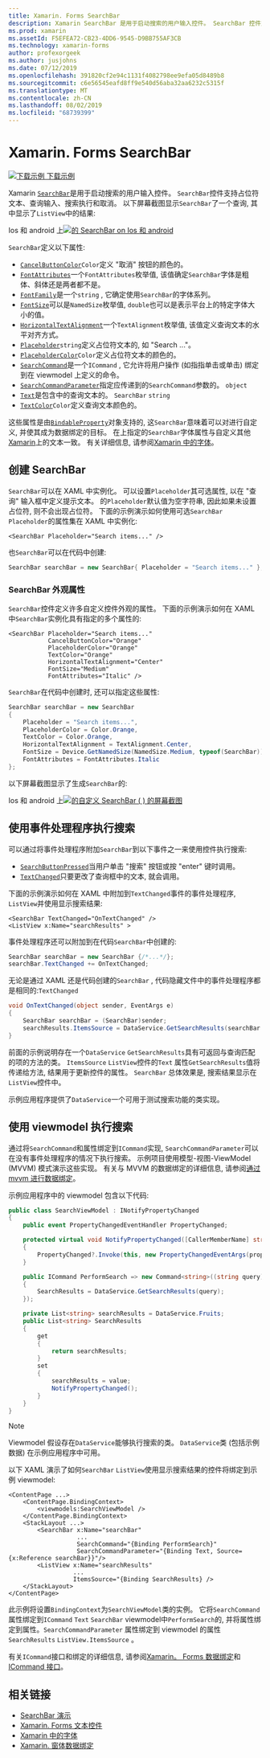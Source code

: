 ```yaml
---
title: Xamarin. Forms SearchBar
description: Xamarin SearchBar 是用于启动搜索的用户输入控件。 SearchBar 控件支持占位符文本、查询输入、执行和取消。 本文介绍如何使用 XAML 和代码中的 SearchBar。
ms.prod: xamarin
ms.assetId: F5EFEA72-CB23-4DD6-9545-D9BB755AF3CB
ms.technology: xamarin-forms
author: profexorgeek
ms.author: jusjohns
ms.date: 07/12/2019
ms.openlocfilehash: 391820cf2e94c1131f4082798ee9efa05d8489b8
ms.sourcegitcommit: c6e56545eafd8ff9e540d56aba32aa6232c5315f
ms.translationtype: MT
ms.contentlocale: zh-CN
ms.lasthandoff: 08/02/2019
ms.locfileid: "68739399"
---
```

# <a name="xamarinforms-searchbar"></a>Xamarin. Forms SearchBar

[![下载示例](~/media/shared/download.png) 下载示例](https://docs.microsoft.com/samples/xamarin/xamarin-forms-samples/userinterface-searchbardemos/)

Xamarin [`SearchBar`](xref:Xamarin.Forms.SearchBar)是用于启动搜索的用户输入控件。 `SearchBar`控件支持占位符文本、查询输入、搜索执行和取消。 以下屏幕截图显示`SearchBar`了一个查询, 其中显示了`ListView`中的结果:

Ios 和 android 上[![的 SearchBar on Ios 和 android](searchbar-images/device-searchbars-cropped.png "SearchBar") ](searchbar-images/device-searchbars.png#lightbox "IOS 和 Android 上的 SearchBar")

`SearchBar`定义以下属性:

* [`CancelButtonColor`](xref:Xamarin.Forms.SearchBar.CancelButtonColor)`Color`定义 "取消" 按钮的颜色的。
* [`FontAttributes`](xref:Xamarin.Forms.SearchBar.FontAttributes)一个`FontAttributes`枚举值, 该值确定`SearchBar`字体是粗体、斜体还是两者都不是。
* [`FontFamily`](xref:Xamarin.Forms.SearchBar.FontFamily)是一个`string` , 它确定使用`SearchBar`的字体系列。
* [`FontSize`](xref:Xamarin.Forms.SearchBar.FontSize)可以是`NamedSize`枚举值, `double`也可以是表示平台上的特定字体大小的值。
* [`HorizontalTextAlignment`](xref:Xamarin.Forms.SearchBar.HorizontalTextAlignment)一个`TextAlignment`枚举值, 该值定义查询文本的水平对齐方式。
* [`Placeholder`](xref:Xamarin.Forms.SearchBar.Placeholder)`string`定义占位符文本的, 如 "Search ..."。
* [`PlaceholderColor`](xref:Xamarin.Forms.SearchBar.PlaceholderColor)`Color`定义占位符文本的颜色的。
* [`SearchCommand`](xref:Xamarin.Forms.SearchBar.SearchCommand)是一个`ICommand` , 它允许将用户操作 (如指指单击或单击) 绑定到在 viewmodel 上定义的命令。
* [`SearchCommandParameter`](xref:Xamarin.Forms.SearchBar.SearchCommandParameter)指定应传递到的`SearchCommand`参数的。 `object`
* [`Text`](xref:Xamarin.Forms.SearchBar.Text)是包含中的查询文本的。 `SearchBar` `string`
* [`TextColor`](xref:Xamarin.Forms.SearchBar.TextColor)`Color`定义查询文本颜色的。

这些属性是由[`BindableProperty`](xref:Xamarin.Forms.BindableProperty)对象支持的, 这`SearchBar`意味着可以对进行自定义, 并使其成为数据绑定的目标。 在上指定的`SearchBar`字体属性与自定义其他[Xamarin](~/xamarin-forms/user-interface/text/index.md)上的文本一致。 有关详细信息, 请参阅[Xamarin 中的字体](~/xamarin-forms/user-interface/text/fonts.md)。

## <a name="create-a-searchbar"></a>创建 SearchBar

`SearchBar`可以在 XAML 中实例化。 可以设置`Placeholder`其可选属性, 以在 "查询" 输入框中定义提示文本。 的`Placeholder`默认值为空字符串, 因此如果未设置占位符, 则不会出现占位符。 下面的示例演示如何使用可选`SearchBar` `Placeholder`的属性集在 XAML 中实例化:

```xaml
<SearchBar Placeholder="Search items..." />
```

也`SearchBar`可以在代码中创建:

```csharp
SearchBar searchBar = new SearchBar{ Placeholder = "Search items..." };
```

### <a name="searchbar-appearance-properties"></a>SearchBar 外观属性

`SearchBar`控件定义许多自定义控件外观的属性。 下面的示例演示如何在 XAML 中`SearchBar`实例化具有指定的多个属性的:

```xaml
<SearchBar Placeholder="Search items..."
           CancelButtonColor="Orange"
           PlaceholderColor="Orange"
           TextColor="Orange"
           HorizontalTextAlignment="Center"
           FontSize="Medium"
           FontAttributes="Italic" />
```

`SearchBar`在代码中创建时, 还可以指定这些属性:

```csharp
SearchBar searchBar = new SearchBar
{
    Placeholder = "Search items...",
    PlaceholderColor = Color.Orange,
    TextColor = Color.Orange,
    HorizontalTextAlignment = TextAlignment.Center,
    FontSize = Device.GetNamedSize(NamedSize.Medium, typeof(SearchBar)),
    FontAttributes = FontAttributes.Italic
};
```

以下屏幕截图显示了生成`SearchBar`的:

Ios 和 android 上[![的自定义 SearchBar (](searchbar-images/device-searchbars-styled-cropped.png "ios 和 android 自定义 SearchBar") ) 的屏幕截图](searchbar-images/device-searchbars-styled.png#lightbox "IOS 和 Android 上的自定义 SearchBar")

## <a name="perform-a-search-with-event-handlers"></a>使用事件处理程序执行搜索

可以通过将事件处理程序附加`SearchBar`到以下事件之一来使用控件执行搜索:

* [`SearchButtonPressed`](xref:Xamarin.Forms.SearchBar.SearchButtonPressed)当用户单击 "搜索" 按钮或按 "enter" 键时调用。
* [`TextChanged`](xref:Xamarin.Forms.SearchBar.TextChanged)只要更改了查询框中的文本, 就会调用。

下面的示例演示如何在 XAML 中附加到`TextChanged`事件的事件处理程序, `ListView`并使用显示搜索结果:

```xaml
<SearchBar TextChanged="OnTextChanged" />
<ListView x:Name="searchResults" >
```

事件处理程序还可以附加到在代码`SearchBar`中创建的:

```csharp
SearchBar searchBar = new SearchBar {/*...*/};
searchBar.TextChanged += OnTextChanged;
```

无论是通过 XAML 还是代码创建的`SearchBar` , 代码隐藏文件中的事件处理程序都是相同的:`TextChanged`

```csharp
void OnTextChanged(object sender, EventArgs e)
{
    SearchBar searchBar = (SearchBar)sender;
    searchResults.ItemsSource = DataService.GetSearchResults(searchBar.Text);
}
```

前面的示例说明存在一个`DataService` `GetSearchResults`具有可返回与查询匹配的项的方法的类。 `ItemsSource` `ListView`控件的`Text` 属性`GetSearchResults`值将传递给方法, 结果用于更新控件的属性。 `SearchBar` 总体效果是, 搜索结果显示在`ListView`控件中。

示例应用程序提供了`DataService`一个可用于测试搜索功能的类实现。

## <a name="perform-a-search-using-a-viewmodel"></a>使用 viewmodel 执行搜索

通过将`SearchCommand`和属性绑定到`ICommand`实现, `SearchCommandParameter`可以在没有事件处理程序的情况下执行搜索。 示例项目使用模型-视图-ViewModel (MVVM) 模式演示这些实现。 有关与 MVVM 的数据绑定的详细信息, 请参阅[通过 mvvm 进行数据绑定](~/xamarin-forms/xaml/xaml-basics/data-bindings-to-mvvm.md)。

示例应用程序中的 viewmodel 包含以下代码:

```csharp
public class SearchViewModel : INotifyPropertyChanged
{
    public event PropertyChangedEventHandler PropertyChanged;

    protected virtual void NotifyPropertyChanged([CallerMemberName] string propertyName = "")
    {
        PropertyChanged?.Invoke(this, new PropertyChangedEventArgs(propertyName));
    }

    public ICommand PerformSearch => new Command<string>((string query) =>
    {
        SearchResults = DataService.GetSearchResults(query);
    });

    private List<string> searchResults = DataService.Fruits;
    public List<string> SearchResults
    {
        get
        {
            return searchResults;
        }
        set
        {
            searchResults = value;
            NotifyPropertyChanged();
        }
    }
}
```

> [!NOTE]
> Viewmodel 假设存在`DataService`能够执行搜索的类。 `DataService`类 (包括示例数据) 在示例应用程序中可用。

以下 XAML 演示了如何`SearchBar` `ListView`使用显示搜索结果的控件将绑定到示例 viewmodel:

```xaml
<ContentPage ...>
    <ContentPage.BindingContext>
        <viewmodels:SearchViewModel />
    </ContentPage.BindingContext>
    <StackLayout ...>
        <SearchBar x:Name="searchBar"
                   ...
                   SearchCommand="{Binding PerformSearch}"
                   SearchCommandParameter="{Binding Text, Source={x:Reference searchBar}}"/>
        <ListView x:Name="searchResults"
                  ...
                  ItemsSource="{Binding SearchResults} />
    </StackLayout>
</ContentPage>
```

此示例将设置`BindingContext`为`SearchViewModel`类的实例。 它将`SearchCommand`属性绑定到`ICommand` `Text` `SearchBar` viewmodel中`PerformSearch`的, 并将属性绑定到属性。`SearchCommandParameter` 属性绑定到 viewmodel 的属性`SearchResults` `ListView.ItemsSource` 。

有关`ICommand`接口和绑定的详细信息, 请参阅[Xamarin。 Forms 数据绑定](~/xamarin-forms/app-fundamentals/data-binding/index.md)和[ICommand 接口](~/xamarin-forms/app-fundamentals/data-binding/commanding.md)。

## <a name="related-links"></a>相关链接

* [SearchBar 演示](https://docs.microsoft.com/samples/xamarin/xamarin-forms-samples/userinterface-searchbardemos/)
* [Xamarin. Forms 文本控件](~/xamarin-forms/user-interface/text/index.md)
* [Xamarin 中的字体](~/xamarin-forms/user-interface/text/fonts.md)
* [Xamarin. 窗体数据绑定](~/xamarin-forms/app-fundamentals/data-binding/index.md)
